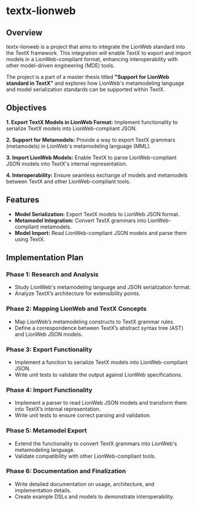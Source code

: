 # textx-lionweb

## Overview

textx-lionweb is a project that aims to integrate the LionWeb standard into the TextX framework. This integration will enable TextX to export and import models in a LionWeb-compliant format, enhancing interoperability with other model-driven engineering (MDE) tools.

The project is a part of a master thesis titled **"Support for LionWeb standard in TextX"** and explores how LionWeb's metamodeling language and model serialization standards can be supported within TextX.

## Objectives

**1. Export TextX Models in LionWeb Format:**
Implement functionality to serialize TextX models into LionWeb-compliant JSON.

**2. Support for Metamodels:**
Provide a way to export TextX grammars (metamodels) in LionWeb's metamodeling language (MML).

**3. Import LionWeb Models:**
Enable TextX to parse LionWeb-compliant JSON models into TextX's internal representation.

**4. Interoperability:**
Ensure seamless exchange of models and metamodels between TextX and other LionWeb-compliant tools.

## Features

- **Model Serialization:** Export TextX models to LionWeb JSON format.
- **Metamodel Integration:** Convert TextX grammars into LionWeb-compliant metamodels.
- **Model Import:** Read LionWeb-compliant JSON models and parse them using TextX.

## Implementation Plan

### Phase 1: Research and Analysis

- Study LionWeb's metamodeling language and JSON serialization format.
- Analyze TextX’s architecture for extensibility points.

### Phase 2: Mapping LionWeb and TextX Concepts

- Map LionWeb’s metamodeling constructs to TextX grammar rules.
- Define a correspondence between TextX’s abstract syntax tree (AST) and LionWeb JSON models.

### Phase 3: Export Functionality

- Implement a function to serialize TextX models into LionWeb-compliant JSON.
- Write unit tests to validate the output against LionWeb specifications.

### Phase 4: Import Functionality

- Implement a parser to read LionWeb JSON models and transform them into TextX’s internal representation.
- Write unit tests to ensure correct parsing and validation.

### Phase 5: Metamodel Export

- Extend the functionality to convert TextX grammars into LionWeb's metamodeling language.
- Validate compatibility with other LionWeb-compliant tools.

### Phase 6: Documentation and Finalization

- Write detailed documentation on usage, architecture, and implementation details.
- Create example DSLs and models to demonstrate interoperability.
